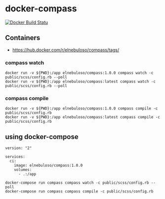 # docker-compass

[![Docker Build Statu](https://img.shields.io/docker/build/elnebuloso/compass.svg)](https://hub.docker.com/r/elnebuloso/compass/builds/)


## Containers

- https://hub.docker.com/r/elnebuloso/compass/tags/


### compass watch

```text
docker run -v ${PWD}:/app elnebuloso/compass:1.0.0 compass watch -c public/scss/config.rb --poll
docker run -v ${PWD}:/app elnebuloso/compass:latest compass watch -c public/scss/config.rb --poll
```


### compass compile

```text
docker run -v ${PWD}:/app elnebuloso/compass:1.0.0 compass compile -c public/scss/config.rb
docker run -v ${PWD}:/app elnebuloso/compass:latest compass compile -c public/scss/config.rb
```


## using docker-compose

```text
version: "2"

services:
  ci:
    image: elnebuloso/compass:1.0.0
    volumes:
      - .:/app
```

```text
docker-compose run compass compass watch -c public/scss/config.rb --poll
docker-compose run compass compass compile -c public/scss/config.rb
```